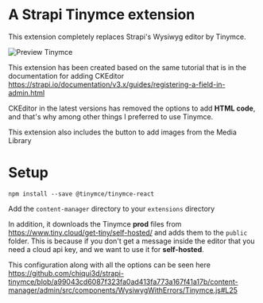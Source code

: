 # A Strapi Tinymce extension

This extension completely replaces Strapi's Wysiwyg editor by Tinymce.

![Preview Tinymce](https://image.prntscr.com/image/IisLzweeReenNXlonpIxNg.png "Preview Tinymce")


This extension has been created based on the same tutorial that is in the documentation for adding CKEditor https://strapi.io/documentation/v3.x/guides/registering-a-field-in-admin.html

CKEditor in the latest versions has removed the options to add **HTML code**, and that's why among other things I preferred to use Tinymce.

This extension also includes the button to add images from the Media Library

# Setup

`npm install --save @tinymce/tinymce-react`

Add the `content-manager` directory to your `extensions` directory

In addition, it downloads the Tinymce **prod** files from https://www.tiny.cloud/get-tiny/self-hosted/ and adds them to the `public` folder.
This is because if you don't get a message inside the editor that you need a cloud api key, and we want to use it for **self-hosted**.

This configuration along with all the options can be seen here https://github.com/chiqui3d/strapi-tinymce/blob/a99043cd6087f323fa0ad413fa773a167f41a17b/content-manager/admin/src/components/WysiwygWithErrors/Tinymce.js#L25
